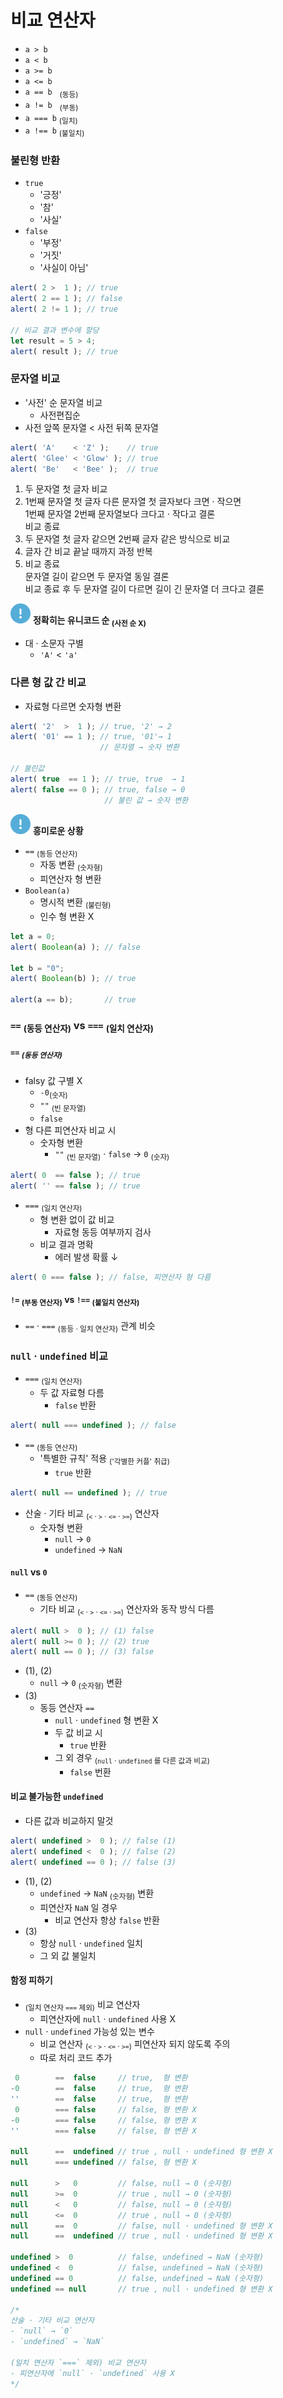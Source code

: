 비교 연산자
==========

- `a > b`
- `a < b`
- `a >= b`
- `a <= b`
- `a == b` &nbsp;&nbsp;<sub>(동등)</sub>
- `a != b` &nbsp;&nbsp;<sub>(부동)</sub>
- `a === b` <sub>(일치)</sub>
- `a !== b` <sub>(불일치)</sub>

### 불린형 반환
- `true`
  - '긍정'
  - '참'
  - '사실'
- `false`
  - '부정'
  - '거짓'
  - '사실이 아님'
```javascript
alert( 2 >  1 ); // true
alert( 2 == 1 ); // false
alert( 2 != 1 ); // true

// 비교 결과 변수에 할당
let result = 5 > 4;
alert( result ); // true
```

### 문자열 비교
- '사전' 순 문자열 비교
  - 사전편집순
- 사전 앞쪽 문자열 < 사전 뒤쪽 문자열
```javascript
alert( 'A'    < 'Z' );    // true
alert( 'Glee' < 'Glow' ); // true
alert( 'Be'   < 'Bee' );  // true
```

1. 두 문자열 첫 글자 비교
2. 1번째 문자열 첫 글자 다른 문자열 첫 글자보다 크면 · 작으면<br />1번째 문자열 2번째 문자열보다 크다고 · 작다고 결론<br />비교 종료
3. 두 문자열 첫 글자 같으면 2번째 글자 같은 방식으로 비교
4. 글자 간 비교 끝날 때까지 과정 반복
5. 비교 종료<br />문자열 길이 같으면 두 문자열 동일 결론<br />비교 종료 후 두 문자열 길이 다르면 길이 긴 문자열 더 크다고 결론

<img class="icon" src="../../images/commons/icons/circle-exclamation-solid.svg" /> **정확히는 유니코드 순 <sub>(사전 순 X)</sub>**

- 대 · 소문자 구별
  - `'A'` < `'a'`

### 다른 형 값 간 비교
- 자료형 다르면 숫자형 변환
```javascript
alert( '2'  >  1 ); // true, '2' → 2
alert( '01' == 1 ); // true, '01'→ 1 
                    // 문자열 → 숫자 변환

// 불린값
alert( true  == 1 ); // true, true  → 1
alert( false == 0 ); // true, false → 0
                     // 불린 값 → 숫자 변환
```

<img class="icon" src="../../images/commons/icons/circle-exclamation-solid.svg" /> **흥미로운 상황**

- `==` <sub>(동등 연산자)</sub>
  - 자동 변환 <sub>(숫자형)</sub>
  - 피연산자 형 변환
- `Boolean(a)`
  - 명시적 변환 <sub>(불린형)</sub>
  - 인수 형 변환 X
```javascript
let a = 0;
alert( Boolean(a) ); // false

let b = "0";
alert( Boolean(b) ); // true

alert(a == b);       // true
```

### `==` <sub>(동등 연산자)</sub> vs `===` <sub>(일치 연산자)</sub>

##### `==` <sub>(동등 연산자)</sub>
- falsy 값 구별 X
  - `-0`<sub>(숫자)</sub>
  - `""` <sub>(빈 문자열)</sub>
  - `false`
- 형 다른 피연산자 비교 시
  - 숫자형 변환
    - `""` <sub>(빈 문자열)</sub> · `false` → `0` <sub>(숫자)</sub>
```javascript
alert( 0  == false ); // true
alert( '' == false ); // true
```
- `===` <sub>(일치 연산자)</sub>
  - 형 변환 없이 값 비교
    - 자료형 동등 여부까지 검사
  - 비교 결과 명확
    - 에러 발생 확률 ↓
```javascript
alert( 0 === false ); // false, 피연산자 형 다름
```
#### `!=` <sub>(부동 연산자)</sub> vs `!==` <sub>(불일치 연산자)</sub>
- `==` · `===` <sub>(동등 · 일치 연산자)</sub> 관계 비슷

### `null` · `undefined` 비교
- `===` <sub>(일치 연산자)</sub>
  - 두 값 자료형 다름
    - `false` 반환
```javascript
alert( null === undefined ); // false
```
- `==` <sub>(동등 연산자)</sub>
  - '특별한 규칙' 적용 <sub>('각별한 커플' 취급)</sub>
    - `true` 반환

```javascript
alert( null == undefined ); // true
```
- 산술 · 기타 비교 <sub>(`<` · `>` · `<=` · `>=`)</sub> 연산자
  - 숫자형 변환
    - `null` → `0`
    - `undefined` → `NaN`

#### `null` vs `0`
- `==` <sub>(동등 연산자)</sub>
  - 기타 비교 <sub>(`<` · `>` · `<=` · `>=`)</sub> 연산자와 동작 방식 다름
```javascript
alert( null >  0 ); // (1) false
alert( null >= 0 ); // (2) true
alert( null == 0 ); // (3) false
```
- (1), (2)
  - `null` → `0` <sub>(숫자형)</sub> 변환
- (3)
  - 동등 연산자 `==`
    - `null` · `undefined` 형 변환 X
    - 두 값 비교 시
      - `true` 반환
    - 그 외 경우 <sub>(`null` · `undefined` 를 다른 값과 비교)</sub>
      - `false` 번환

#### 비교 불가능한 `undefined`
- 다른 값과 비교하지 말것
```javascript
alert( undefined >  0 ); // false (1)
alert( undefined <  0 ); // false (2)
alert( undefined == 0 ); // false (3)
```
- (1), (2)
  - `undefined` → `NaN` <sub>(숫자형)</sub> 변환
  - 피연산자 `NaN` 일 경우
    - 비교 연산자 항상 `false` 반환
- (3)
  - 항상 `null` · `undefined` 일치
  - 그 외 값 불일치

#### 함정 피하기
- <sub>(일치 연산자 `===` 제외)</sub> 비교 연산자
  - 피연산자에 `null` · `undefined` 사용 X
- `null` · `undefined` 가능성 있는 변수
  - 비교 연산자 <sub>(`<` · `>` · `<=` · `>=`)</sub> 피연산자 되지 않도록 주의
  - 따로 처리 코드 추가

```javascript
 0        ==  false     // true,  형 변환
-0        ==  false     // true,  형 변환
''        ==  false     // true,  형 변환
 0        === false     // false, 형 변환 X
-0        === false     // false, 형 변환 X
''        === false     // false, 형 변환 X

null      ==  undefined // true , null · undefined 형 변환 X
null      === undefined // false, 형 변환 X

null      >   0         // false, null → 0 (숫자형)
null      >=  0         // true , null → 0 (숫자형)
null      <   0         // false, null → 0 (숫자형)
null      <=  0         // true , null → 0 (숫자형)
null      ==  0         // false, null · undefined 형 변환 X
null      ==  undefined // true , null · undefined 형 변환 X

undefined >  0          // false, undefined → NaN (숫자형)
undefined <  0          // false, undefined → NaN (숫자형)
undefined == 0          // false, undefined → NaN (숫자형)
undefined == null       // true , null · undefined 형 변환 X

/*
산술 · 기타 비교 연산자
- `null` → `0`
- `undefined` → `NaN`

(일치 연산자 `===` 제외) 비교 연산자
- 피연산자에 `null` · `undefined` 사용 X
*/

```
